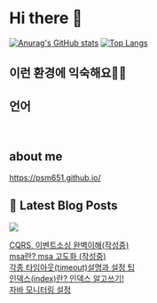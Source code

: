 # Hi there 👋

[![Anurag's GitHub stats](https://github-readme-stats.vercel.app/api?username=psm651)](https://github.com/anuraghazra/github-readme-stats)
[![Top Langs](https://github-readme-stats.vercel.app/api/top-langs/?username=psm651&layout=compact&hide=r,jupyter%20notebook,c%23&exclude_repo=roharui.github.io)](https://github.com/anuraghazra/github-readme-stats)

## 이런 환경에 익숙해요✍🏼

## 언어

<p>
  <img alt="" src= "https://img.shields.io/badge/Java-ED8B00?style=for-the-badge&logo=openjdk&logoColor=white"/> 
  <img alt="" src= "https://img.shields.io/badge/Spring-6DB33F?style=for-the-badge&logo=spring&logoColor=white"/> 
  <img alt="" src= "https://img.shields.io/badge/PHP-777BB4?style=for-the-badge&logo=php&logoColor=white"/>
  <img alt="" src= "https://img.shields.io/badge/MySQL-00000F?style=for-the-badge&logo=mysql&logoColor=white"/> 
</p>

## about me

https://psm651.github.io/

## 📕 Latest Blog Posts
<p>
    <a href="https://shutcoding.tistory.com/"><img src="https://img.shields.io/badge/Blog-FF5722?style=flat-square&logo=Blogger&logoColor=white"/></a><br>
</p>

<a href=https://shutcoding.tistory.com/entry/CQRS-%EC%9D%B4%EB%B2%A4%ED%8A%B8%EC%86%8C%EC%8B%B1-%EC%99%84%EB%B2%BD%EC%9D%B4%ED%95%B4%EC%9E%91%EC%84%B1%EC%A4%91>CQRS, 이벤트소싱 완벽이해(작성중)</a></br><a href=https://shutcoding.tistory.com/entry/msa%EB%9E%80-msa-%EA%B3%A0%EB%8F%84%ED%99%94-%EC%9E%91%EC%84%B1%EC%A4%91>msa란? msa 고도화 (작성중)</a></br><a href=https://shutcoding.tistory.com/entry/%EA%B0%81%EC%A2%85-%ED%83%80%EC%9E%84%EC%95%84%EC%9B%83timeout%EC%84%A4%EB%AA%85%EA%B3%BC-%EC%84%A4%EC%A0%95-%ED%8C%81>각종 타임아웃(timeout)설명과 설정 팁</a></br><a href=https://shutcoding.tistory.com/entry/%EC%9D%B8%EB%8D%B1%EC%8A%A4index%EB%9E%80-%EC%9D%B8%EB%8D%B1%EC%8A%A4-%EC%95%8C%EA%B3%A0%EC%93%B0%EA%B8%B0>인덱스(index)란? 인덱스 알고쓰기!</a></br><a href=https://shutcoding.tistory.com/entry/%EC%9E%90%EB%B0%94-%EB%AA%A8%EB%8B%88%ED%84%B0%EB%A7%81-%EC%84%A4%EC%A0%95>자바 모니터링 설정</a></br>